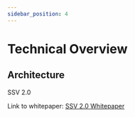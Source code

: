```yaml
---
sidebar_position: 4
---
```


# Technical Overview

## Architecture

SSV 2.0 

Link to whitepaper: [SSV 2.0 Whitepaper](https://ssvlabs.io/wp-content/uploads/2024/04/SSV-2.0-Whitepaper.pdf)

